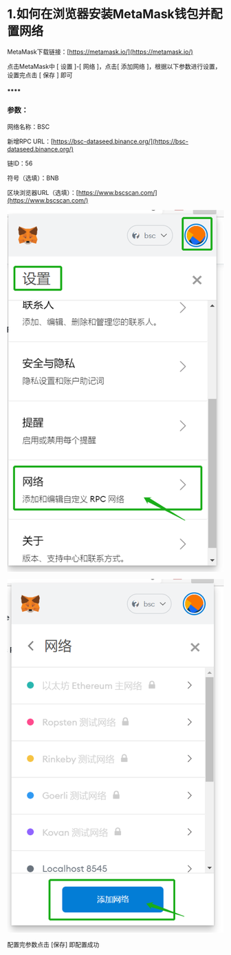 # 1.如何在浏览器安装MetaMask钱包并配置网络

MetaMask下载链接：[https://metamask.io/](https://metamask.io/)

点击MetaMask中 \[ 设置 \]-\[ 网络 \]，点击\[ 添加网络 \]，根据以下参数进行设置，设置完点击 \[ 保存 \] 即可

#### \*\*\*\*

### **参数**：

网络名称：BSC

新增RPC URL：[https://bsc-dataseed.binance.org/](https://bsc-dataseed.binance.org/)

链ID：56

符号（选填）：BNB

区块浏览器URL（选填）：[https://www.bscscan.com/](https://www.bscscan.com/)

![](../../.gitbook/assets/hu-li-tian-jia-wang-luo-zhong-wen-.png)

![](../../.gitbook/assets/hu-li-dian-ji-tian-jia-wang-luo-zhong-wen-.png)

配置完参数点击 \[保存\] 即配置成功

